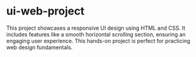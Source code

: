 # ui-web-project
This project showcases a responsive UI design using HTML and CSS. It includes features like a smooth horizontal scrolling section, ensuring an engaging user experience. This hands-on project is perfect for practicing web design fundamentals.
